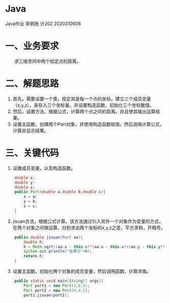 # Java
Java作业  宋明扬 计202 2020310606
# 一、业务要求
&emsp;&emsp;求三维空间中两个给定点的距离。
# 二、解题思路
1. 首先，需要设置一个类，规定其是每一个点的坐标。建立三个成员变量（x,y,z），来存入三个坐标量。并设置构造函数，初始化三个坐标数值。
2. 然后，设置方法，根据公式，计算两个点之间的距离。并且使其输出运算结果。
3. 设置主函数，创建两个Port对象，并使用构造函数赋值。然后调用计算公式，计算并显示结果。
# 三、关键代码
1. 设置成员变量，以及构造函数。
```java
    double x;
    double y;
    double z;
    public Port(double a,double b,double c){
        x = a;
        y = b;
        z = c;
    }
```
2. jisuan方法，根据公式计算。该方法通过引入另外一个对象作为变量的方式，在两个对象之间做运算。分别求出两个坐标的x,y,z之差，平方求和，开根号。
```java
    public double jisuan(Port aa){
        double h;
        h = Math.sqrt((aa.x - this.x)*(aa.x - this.x)+(aa.y - this.y)*(aa.y - this.y)+(aa.z - this.z)*(aa.z - this.z));
        System.out.println("结果为"+h);
        return h;
    }
```
3. 设置主函数，初始化两个对象的成员变量，然后调用函数，计算求值。
```java
    public static void main(String[] args){
        Port port1 = new Port(1,6,4);
        Port port2 = new Port(9,4,5);
        port1.jisuan(port2);
```

